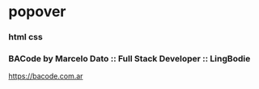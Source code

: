 # popover
### html css

### BACode by Marcelo Dato :: Full Stack Developer :: LingBodie
https://bacode.com.ar